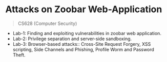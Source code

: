 # Attacks on Zoobar Web-Application #
> CS628 (Computer Security)

* Lab-1: Finding and exploiting vulnerabilities in zoobar web application.
* Lab-2: Privilege separation and server-side sandboxing.
* Lab-3: Browser-based attacks:: Cross-Site Request Forgery, XSS scripting, Side Channels and Phishing, Profile Worm and Password Theft.
